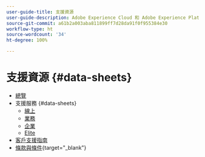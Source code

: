 ```yaml
---
user-guide-title: 支援資源
user-guide-description: Adobe Experience Cloud 和 Adobe Experience Platform 的支援資源。
source-git-commit: a61b2a003aba811899ff7d28da91f0f955384e30
workflow-type: ht
source-wordcount: '34'
ht-degree: 100%

---
```



# 支援資源 {#data-sheets}

+ [總覽](overview.md)
+ 支援服務 {#data-sheets}
   + [線上](online.md)
   + [業務](business.md)
   + [企業](enterprise.md)
   + [Elite](elite.md)
+ [客戶支援指南](support-guide.md)
+ [條款與條件](https://helpx.adobe.com/tw/support/programs/support-policies-terms-conditions.html){target=&quot;_blank&quot;}

<!--

Articles must be added to this TOC file in order to render.

Use this list format to specify links to articles and section headings that expand and collapse in the left rail of the user guide.

An article link CANNOT be used as a section heading.
-->
